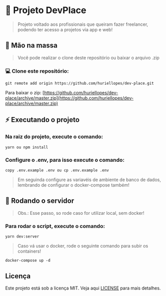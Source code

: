 # 🔖 Projeto DevPlace

> Projeto voltado aos profissionais que queiram fazer freelancer, podendo ter acesso a projetos via app e web!

## 🙌 Mão na massa

> Você pode realizar o clone deste repositório ou baixar o arquivo .zip

### 💻 Clone este repositório:

````
git remote add origin https://github.com/huriellopes/dev-place.git
````
Para baixar o zip: [https://github.com/huriellopes/dev-place/archive/master.zip](https://github.com/huriellopes/dev-place/archive/master.zip)

## ⚡ Executando o projeto

### Na raiz do projeto, execute o comando:

````
yarn ou npm install
````

### Configure o .env, para isso execute o comando:

````
copy .env.example .env ou cp .env.example .env
````

> Em seguinda configure as variavéis de ambiente de banco de dados, lembrando de configurar o docker-compose também!

## 🚀 Rodando o servidor

> Obs.: Esse passo, so rode caso for utilizar local, sem docker!

### Para rodar o script, execute o comando:

````
yarn dev:server
````

> Caso vá usar o docker, rode o seguinte comando para subir os containers!

````
docker-compose up -d
````

## Licença

Este projeto está sob a licença MIT. Veja aqui [LICENSE](LICENSE) para mais detalhes.
